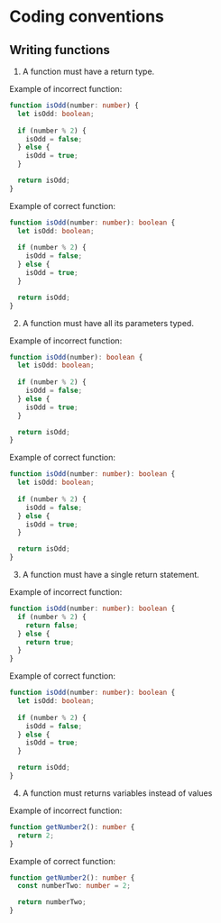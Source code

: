 # Coding conventions

## Writing functions

1. A function must have a return type.

Example of incorrect function:

```typescript
function isOdd(number: number) {
  let isOdd: boolean;
  
  if (number % 2) {
    isOdd = false;
  } else {
    isOdd = true;
  }

  return isOdd;
}
```

Example of correct function:

```typescript
function isOdd(number: number): boolean {
  let isOdd: boolean;
  
  if (number % 2) {
    isOdd = false;
  } else {
    isOdd = true;
  }

  return isOdd;
}
```

2. A function must have all its parameters typed.

Example of incorrect function:

```typescript
function isOdd(number): boolean {
  let isOdd: boolean;
  
  if (number % 2) {
    isOdd = false;
  } else {
    isOdd = true;
  }

  return isOdd;
}
```

Example of correct function:

```typescript
function isOdd(number: number): boolean {
  let isOdd: boolean;
  
  if (number % 2) {
    isOdd = false;
  } else {
    isOdd = true;
  }

  return isOdd;
}
```

3. A function must have a single return statement.

Example of incorrect function:

```typescript
function isOdd(number: number): boolean {
  if (number % 2) {
    return false;
  } else {
    return true;
  }
}
```

Example of correct function:

```typescript
function isOdd(number: number): boolean {
  let isOdd: boolean;
  
  if (number % 2) {
    isOdd = false;
  } else {
    isOdd = true;
  }

  return isOdd;
}
```

4. A function must returns variables instead of values

Example of incorrect function:

```typescript
function getNumber2(): number {
  return 2;
}
```

Example of correct function:

```typescript
function getNumber2(): number {
  const numberTwo: number = 2;

  return numberTwo;
}
```

